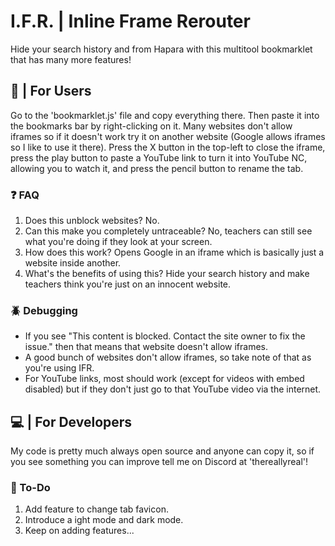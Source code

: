 # I.F.R. | Inline Frame Rerouter
Hide your search history and from Hapara with this multitool bookmarklet that has many more features! <br>

## 👋 | For Users
Go to the 'bookmarklet.js' file and copy everything there. Then paste it into the bookmarks bar by right-clicking on it. Many websites don't allow iframes so if it doesn't work try it on another website (Google allows iframes so I like to use it there). Press the X button in the top-left to close the iframe, press the play button to paste a YouTube link to turn it into YouTube NC, allowing you to watch it, and press the pencil button to rename the tab.

### ❓ FAQ
1. Does this unblock websites? No.
2. Can this make you completely untraceable? No, teachers can still see what you're doing if they look at your screen.
3. How does this work? Opens Google in an iframe which is basically just a website inside another.
4. What's the benefits of using this? Hide your search history and make teachers think you're just on an innocent website.

### 🪲 Debugging
* If you see "This content is blocked. Contact the site owner to fix the issue." then that means that website doesn't allow iframes.
* A good bunch of websites don't allow iframes, so take note of that as you're using IFR.
* For YouTube links, most should work (except for videos with embed disabled) but if they don't just go to that YouTube video via the internet.

## 💻 | For Developers 
My code is pretty much always open source and anyone can copy it, so if you see something you can improve tell me on Discord at 'thereallyreal'!

### 📝 To-Do
1. Add feature to change tab favicon.
2. Introduce a ight mode and dark mode.
3. Keep on adding features...
